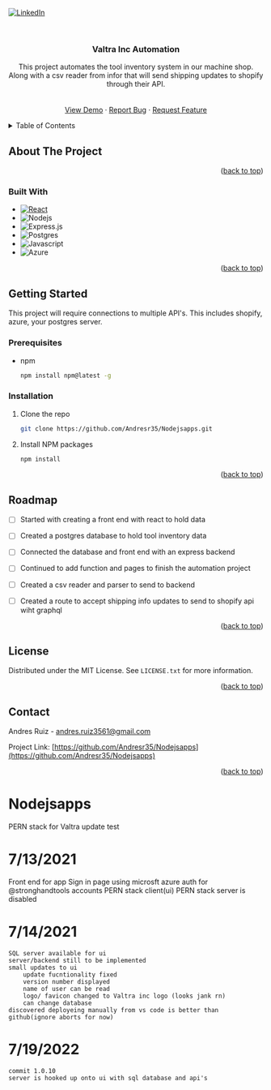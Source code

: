 [![LinkedIn][linkedin-shield]][linkedin-url]


<!-- PROJECT LOGO -->
<br />
<div align="center">
  <a href="https://github.com/Andresr35/Nodejsapps">
  </a>

<h3 align="center">Valtra Inc Automation</h3>

  <p align="center">
    This project automates the tool inventory system in our machine shop. Along with a csv reader from infor that will send shipping updates to shopify through their API. 
    <br />
    <br />
    <br />
    <a href="https://github.com/Andresr35/Nodejsapps">View Demo</a>
    ·
    <a href="https://github.com/Andresr35/Nodejsapps/issues">Report Bug</a>
    ·
    <a href="https://github.com/Andresr35/Nodejsapps/issues">Request Feature</a>
  </p>
</div>



<!-- TABLE OF CONTENTS -->
<details>
  <summary>Table of Contents</summary>
  <ol>
    <li>
      <a href="#about-the-project">About The Project</a>
      <ul>
        <li><a href="#built-with">Built With</a></li>
      </ul>
    </li>
    <li>
      <a href="#getting-started">Getting Started</a>
      <ul>
        <li><a href="#prerequisites">Prerequisites</a></li>
        <li><a href="#installation">Installation</a></li>
      </ul>
    </li>
    <li><a href="#roadmap">Roadmap</a></li>
    <li><a href="#contributing">Contributing</a></li>
    <li><a href="#license">License</a></li>
    <li><a href="#contact">Contact</a></li>
    <li><a href="#acknowledgments">Acknowledgments</a></li>
  </ol>
</details>



<!-- ABOUT THE PROJECT -->
## About The Project




<p align="right">(<a href="#readme-top">back to top</a>)</p>



### Built With
* [![React][React.js]][React-url]
* ![Nodejs][Nodejs]
* ![Express.js][Express.js]
* ![Postgres][Postgres]
* ![Javascript][Javascript]
* ![Azure][Azure]
<p align="right">(<a href="#readme-top">back to top</a>)</p>



<!-- GETTING STARTED -->
## Getting Started
This project will require connections to multiple API's. This includes shopify, azure, your postgres server.

### Prerequisites

* npm
  ```sh
  npm install npm@latest -g
  ```

### Installation

1. Clone the repo
   ```sh
   git clone https://github.com/Andresr35/Nodejsapps.git
   ```
2. Install NPM packages
   ```sh
   npm install
   ```
<p align="right">(<a href="#readme-top">back to top</a>)</p>

<!-- ROADMAP -->
## Roadmap

- [ ] Started with creating a front end with react to hold data 
- [ ] Created a postgres database to hold tool inventory data
- [ ] Connected the database and front end with an express backend
- [ ] Continued to add function and pages to finish the automation project
- [ ] Created a csv reader and parser to send to backend
- [ ] Created a route to accept shipping info updates to send to shopify api wiht graphql




<p align="right">(<a href="#readme-top">back to top</a>)</p>

<!-- LICENSE -->
## License

Distributed under the MIT License. See `LICENSE.txt` for more information.

<p align="right">(<a href="#readme-top">back to top</a>)</p>



<!-- CONTACT -->
## Contact

Andres Ruiz - andres.ruiz3561@gmail.com

Project Link: [https://github.com/Andresr35/Nodejsapps](https://github.com/Andresr35/Nodejsapps)

<p align="right">(<a href="#readme-top">back to top</a>)</p>




<!-- MARKDOWN LINKS & IMAGES -->
<!-- https://www.markdownguide.org/basic-syntax/#reference-style-links -->
[contributors-shield]: https://img.shields.io/github/contributors/Andresr35/Nodejsapps.svg?style=for-the-badge
[contributors-url]: https://github.com/Andresr35/Nodejsapps/graphs/contributors
[forks-shield]: https://img.shields.io/github/forks/Andresr35/Nodejsapps.svg?style=for-the-badge
[forks-url]: https://github.com/Andresr35/Nodejsapps/network/members
[stars-shield]: https://img.shields.io/github/stars/Andresr35/Nodejsapps.svg?style=for-the-badge
[stars-url]: https://github.com/Andresr35/Nodejsapps/stargazers
[issues-shield]: https://img.shields.io/github/issues/Andresr35/Nodejsapps.svg?style=for-the-badge
[issues-url]: https://github.com/Andresr35/Nodejsapps/issues
[license-shield]: https://img.shields.io/github/license/Andresr35/Nodejsapps.svg?style=for-the-badge
[license-url]: https://github.com/Andresr35/Nodejsapps/blob/master/LICENSE.txt
[linkedin-shield]: https://img.shields.io/badge/-LinkedIn-black.svg?style=for-the-badge&logo=linkedin&colorB=555
[linkedin-url]: https://linkedin.com/in/and-r/
[product-screenshot]: images/screenshot.png
[Next.js]: https://img.shields.io/badge/next.js-000000?style=for-the-badge&logo=nextdotjs&logoColor=white
[Next-url]: https://nextjs.org/
[React.js]: https://img.shields.io/badge/React-20232A?style=for-the-badge&logo=react&logoColor=61DAFB
[React-url]: https://reactjs.org/
[Postgres]: https://img.shields.io/badge/postgres-%23316192.svg?style=for-the-badge&logo=postgresql&logoColor=white
[Express.js]: https://img.shields.io/badge/express.js-%23404d59.svg?style=for-the-badge&logo=express&logoColor=%2361DAFB
[NodeJS]: https://img.shields.io/badge/node.js-6DA55F?style=for-the-badge&logo=node.js&logoColor=white
[Azure]: https://img.shields.io/badge/azure-%230072C6.svg?style=for-the-badge&logo=microsoftazure&logoColor=white
[JavaScript]: https://img.shields.io/badge/javascript-%23323330.svg?style=for-the-badge&logo=javascript&logoColor=%23F7DF1E

# Nodejsapps
PERN stack for Valtra
update test 

# 7/13/2021 
Front end for app 
    Sign in page using microsft azure auth for @stronghandtools accounts 
    PERN stack client(ui) 
    PERN stack server is disabled  

# 7/14/2021 
    SQL server available for ui 
    server/backend still to be implemented 
    small updates to ui 
        update fucntionality fixed 
        version number displayed 
        name of user can be read 
        logo/ favicon changed to Valtra inc logo (looks jank rn)  
        can change database
    discovered deployeing manually from vs code is better than github(ignore aborts for now)  

# 7/19/2022 
    commit 1.0.10 
    server is hooked up onto ui with sql database and api's 
    

